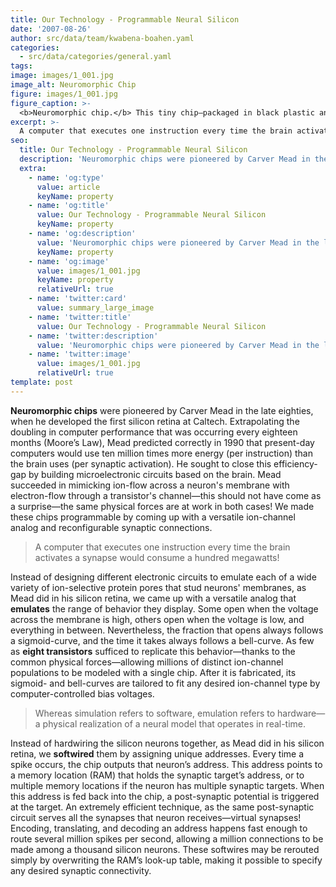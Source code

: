 ```yaml
---
title: Our Technology - Programmable Neural Silicon
date: '2007-08-26'
author: src/data/team/kwabena-boahen.yaml
categories:
  - src/data/categories/general.yaml
tags:
image: images/1_001.jpg
image_alt: Neuromorphic Chip
figure: images/1_001.jpg
figure_caption: >-
  <b>Neuromorphic chip.</b> This tiny chip—packaged in black plastic and mounted on a printed circuit board—models 1,024 excitatory pyramidal cells and 256 inhibitory basket cells. Their cellular properties and synaptic organization are downloaded to the chip over a USB link, which also allows their activity to be visualized in real-time.
excerpt: >-
  A computer that executes one instruction every time the brain activates a synapse would consume a hundred megawatts!
seo:
  title: Our Technology - Programmable Neural Silicon
  description: 'Neuromorphic chips were pioneered by Carver Mead in the late eighties.'
  extra:
    - name: 'og:type'
      value: article
      keyName: property
    - name: 'og:title'
      value: Our Technology - Programmable Neural Silicon
      keyName: property
    - name: 'og:description'
      value: 'Neuromorphic chips were pioneered by Carver Mead in the late eighties'
      keyName: property
    - name: 'og:image'
      value: images/1_001.jpg
      keyName: property
      relativeUrl: true
    - name: 'twitter:card'
      value: summary_large_image
    - name: 'twitter:title'
      value: Our Technology - Programmable Neural Silicon
    - name: 'twitter:description'
      value: 'Neuromorphic chips were pioneered by Carver Mead in the late eighties'
    - name: 'twitter:image'
      value: images/1_001.jpg
      relativeUrl: true
template: post
---
```


**Neuromorphic chips** were pioneered by Carver Mead in the late eighties, when he developed the first silicon retina at Caltech. Extrapolating the doubling in computer performance that was occurring every eighteen months (Moore’s Law), Mead predicted correctly in 1990 that present-day computers would use ten million times more energy (per instruction) than the brain uses (per synaptic activation). He sought to close this efficiency-gap by building microelectronic circuits based on the brain. Mead succeeded in mimicking ion-flow across a neuron's membrane with electron-flow through a transistor's channel—this should not have come as a surprise—the same physical forces are at work in both cases! We made these chips programmable by coming up with a versatile ion-channel analog and reconfigurable synaptic connections.

> A computer that executes one instruction every time the brain activates a synapse would consume a hundred megawatts!

Instead of designing different electronic circuits to emulate each of a wide variety of ion-selective protein pores that stud neurons' membranes, as Mead did in his silicon retina, we came up with a versatile analog that **emulates** the range of behavior they display. Some open when the voltage across the membrane is high, others open when the voltage is low, and everything in between. Nevertheless, the fraction that opens always follows a sigmoid-curve, and the time it takes always follows a bell-curve. As few as **eight transistors** sufficed to replicate this behavior—thanks to the common physical forces—allowing millions of distinct ion-channel populations to be modeled with a single chip. After it is fabricated, its sigmoid- and bell-curves are tailored to fit any desired ion-channel type by computer-controlled bias voltages.

> Whereas simulation refers to software, emulation refers to hardware—a physical realization of a neural model that operates in real-time.

Instead of hardwiring the silicon neurons together, as Mead did in his silicon retina, we **softwired** them by assigning unique addresses. Every time a spike occurs, the chip outputs that neuron’s address. This address points to a memory location (RAM) that holds the synaptic target’s address, or to multiple memory locations if the neuron has multiple synaptic targets. When this address is fed back into the chip, a post-synaptic potential is triggered at the target. An extremely efficient technique, as the same post-synaptic circuit serves all the synapses that neuron receives—virtual synapses! Encoding, translating, and decoding an address happens fast enough to route several million spikes per second, allowing a million connections to be made among a thousand silicon neurons. These softwires may be rerouted simply by overwriting the RAM’s look-up table, making it possible to specify any desired synaptic connectivity.
